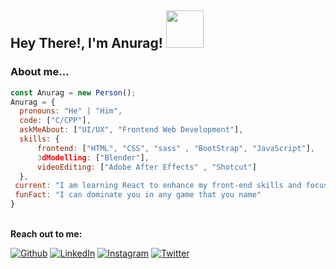 
<h2> Hey There!, I'm Anurag! <img src="https://media.giphy.com/media/l49K0ffVgFGJkZRLi/giphy.gif" width="60"></h2>

### About me...  

```javascript
const Anurag = new Person();
Anurag = {
  pronouns: "He" | "Him",
  code: ["C/CPP"],
  askMeAbout: ["UI/UX", "Frontend Web Development"],
  skills: {
      frontend: ["HTML", "CSS", "sass" , "BootStrap", "JavaScript"],
      3dModelling: ["Blender"],
      videoEditing: ["Adobe After Effects" , "Shotcut"]
  },
 current: "I am learning React to enhance my front-end skills and focusing on Data Structures and Algorithms",
 funFact: "I can dominate you in any game that you name"
}
```
<br>
<b>Reach out to me:</b></em></p>

[![Github](https://img.shields.io/badge/GitHub-100000?style=for-the-badge&logo=github&logoColor=white)](https://github.com/texas38923) 
[![LinkedIn](https://img.shields.io/badge/LinkedIn-0077B5?style=for-the-badge&logo=linkedin&logoColor=white)](https://www.linkedin.com/in/anurag-kamra-56474922a/) 
[![Instagram](https://img.shields.io/badge/Instagram-E4405F?style=for-the-badge&logo=instagram&logoColor=white)](https://www.instagram.com/teq.arine)
[![Twitter](https://img.shields.io/badge/Twitter-1DA1F2?style=for-the-badge&logo=twitter&logoColor=white)](https://twitter.com/)
